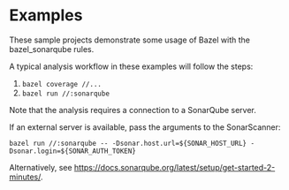 # Examples

These sample projects demonstrate some usage of Bazel with the bazel_sonarqube
rules.

A typical analysis workflow in these examples will follow the steps:

1. `bazel coverage //...`
2. `bazel run //:sonarqube`

Note that the analysis requires a connection to a SonarQube server.

If an external server is available, pass the arguments to the SonarScanner:

```
bazel run //:sonarqube -- -Dsonar.host.url=${SONAR_HOST_URL} -Dsonar.login=${SONAR_AUTH_TOKEN}
```

Alternatively,
see https://docs.sonarqube.org/latest/setup/get-started-2-minutes/.
